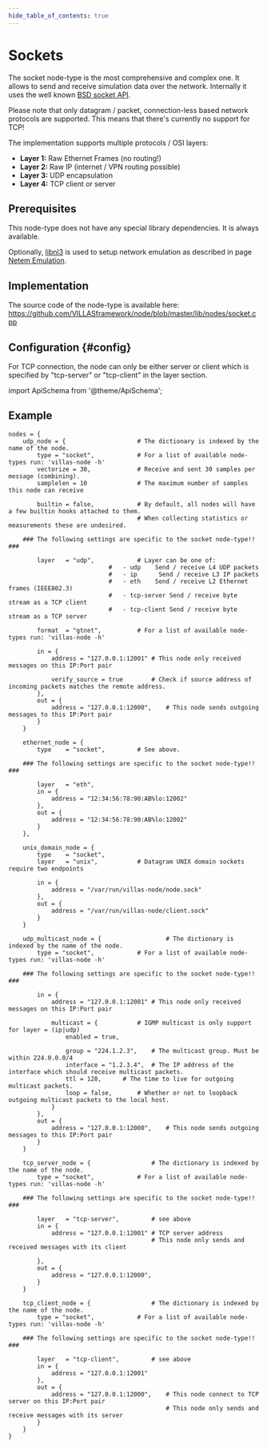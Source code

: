 ```yaml
---
hide_table_of_contents: true
---
```


# Sockets

The socket node-type is the most comprehensive and complex one.
It allows to send and receive simulation data over the network.
Internally it uses the well known [BSD socket API](https://en.wikipedia.org/wiki/Berkeley_sockets).

Please note that only datagram / packet, connection-less based network protocols are supported.
This means that there's currently no support for TCP!

The implementation supports multiple protocols / OSI layers:

 - **Layer 1:** Raw Ethernet Frames (no routing!)
 - **Layer 2:** Raw IP (internet / VPN routing possible)
 - **Layer 3:** UDP encapsulation
 - **Layer 4:** TCP client or server

## Prerequisites

This node-type does not have any special library dependencies. It is always available.

Optionally, [libnl3](http://www.infradead.org/~tgr/libnl/) is used to setup network emulation as described in page [Netem Emulation](../netem.md).

## Implementation

The source code of the node-type is available here:
https://github.com/VILLASframework/node/blob/master/lib/nodes/socket.cpp

## Configuration {#config}

For TCP connection, the node can only be either server or client which is specified by "tcp-server" or "tcp-client" in the layer section.

import ApiSchema from '@theme/ApiSchema';

<ApiSchema id="node" example pointer="#/components/schemas/socket" />

## Example

``` url="external/node/etc/examples/nodes/socket.conf" title="node/etc/examples/nodes/socket.conf"
nodes = {
	udp_node = {					# The dictionary is indexed by the name of the node.
		type = "socket",			# For a list of available node-types run: 'villas-node -h'
		vectorize = 30,				# Receive and sent 30 samples per message (combining).
		samplelen = 10				# The maximum number of samples this node can receive

		builtin = false,			# By default, all nodes will have a few builtin hooks attached to them.
									# When collecting statistics or measurements these are undesired.

	### The following settings are specific to the socket node-type!! ###

		layer	= "udp",			# Layer can be one of:
							#   - udp	 Send / receive L4 UDP packets
							#   - ip	  Send / receive L3 IP packets
							#   - eth	 Send / receive L2 Ethernet frames (IEEE802.3)
							#	- tcp-server Send / receive byte stream as a TCP client
							#	- tcp-client Send / receive byte stream as a TCP server

		format	= "gtnet",			# For a list of available node-types run: 'villas-node -h'

		in = {
			address = "127.0.0.1:12001"	# This node only received messages on this IP:Port pair
			
			verify_source = true 		# Check if source address of incoming packets matches the remote address.
		},
		out = {
			address = "127.0.0.1:12000",	# This node sends outgoing messages to this IP:Port pair
		}
	}

	ethernet_node = {
		type	= "socket",			# See above.

	### The following settings are specific to the socket node-type!! ###

		layer	= "eth",
		in = {
			address	= "12:34:56:78:90:AB%lo:12002"
		},
		out = {
			address = "12:34:56:78:90:AB%lo:12002"
		}	
	},

	unix_domain_node = {
		type	= "socket",
		layer	= "unix",			# Datagram UNIX domain sockets require two endpoints
		
		in = {
			address = "/var/run/villas-node/node.sock"
		},
		out = {
			address	= "/var/run/villas-node/client.sock"
		}
	}

	udp_multicast_node = {					# The dictionary is indexed by the name of the node.
		type = "socket",			# For a list of available node-types run: 'villas-node -h'

	### The following settings are specific to the socket node-type!! ###

		in = {
			address = "127.0.0.1:12001"	# This node only received messages on this IP:Port pair

			multicast = {			# IGMP multicast is only support for layer = (ip|udp)
				enabled	= true,

				group = "224.1.2.3",	# The multicast group. Must be within 224.0.0.0/4
				interface = "1.2.3.4",	# The IP address of the interface which should receive multicast packets.
				ttl = 128,		# The time to live for outgoing multicast packets.
				loop = false,		# Whether or not to loopback outgoing multicast packets to the local host.
			}
		},
		out = {
			address = "127.0.0.1:12000",	# This node sends outgoing messages to this IP:Port pair
		}
	}

	tcp_server_node = {					# The dictionary is indexed by the name of the node.
		type = "socket",			# For a list of available node-types run: 'villas-node -h'

	### The following settings are specific to the socket node-type!! ###

		layer	= "tcp-server",			# see above
		in = {
			address = "127.0.0.1:12001"	# TCP server address
										# This node only sends and received messages with its client
			
		},
		out = {
			address = "127.0.0.1:12000",	
		}
	}

	tcp_client_node = {					# The dictionary is indexed by the name of the node.
		type = "socket",			# For a list of available node-types run: 'villas-node -h'

	### The following settings are specific to the socket node-type!! ###

		layer	= "tcp-client",			# see above
		in = {
			address = "127.0.0.1:12001"	
		},
		out = {
			address = "127.0.0.1:12000",	# This node connect to TCP server on this IP:Port pair
											# This node only sends and receive messages with its server
		}
	}
}
```
